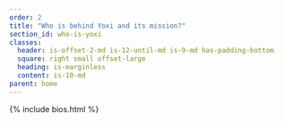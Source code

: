 ```yaml
---
order: 2
title: "Who is behind Yoxi and its mission?"
section_id: who-is-yoxi
classes:
  header: is-offset-2-md is-12-until-md is-9-md has-padding-bottom
  square: right small offset-large
  heading: is-marginless
  content: is-10-md
parent: home
---
```


{% include bios.html %}